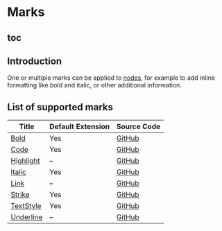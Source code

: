 # Marks

## toc

## Introduction
One or multiple marks can be applied to [nodes](/api/nodes), for example to add inline formatting like bold and italic, or other additional information.

## List of supported marks
| Title                              | Default Extension | Source Code                                                                                  |
| ---------------------------------- | ----------------- | -------------------------------------------------------------------------------------------- |
| [Bold](/api/marks/bold)            | Yes               | [GitHub](https://github.com/ueberdosis/tiptap-next/blob/main/packages/extension-bold/)       |
| [Code](/api/marks/code)            | Yes               | [GitHub](https://github.com/ueberdosis/tiptap-next/blob/main/packages/extension-code/)       |
| [Highlight](/api/marks/highlight)  | –                 | [GitHub](https://github.com/ueberdosis/tiptap-next/blob/main/packages/extension-highlight/)  |
| [Italic](/api/marks/italic)        | Yes               | [GitHub](https://github.com/ueberdosis/tiptap-next/blob/main/packages/extension-italic/)     |
| [Link](/api/marks/link)            | –                 | [GitHub](https://github.com/ueberdosis/tiptap-next/blob/main/packages/extension-link/)       |
| [Strike](/api/marks/strike)        | Yes               | [GitHub](https://github.com/ueberdosis/tiptap-next/blob/main/packages/extension-strike/)     |
| [TextStyle](/api/marks/text-style) | Yes               | [GitHub](https://github.com/ueberdosis/tiptap-next/blob/main/packages/extension-text-style/) |
| [Underline](/api/marks/underline)  | –                 | [GitHub](https://github.com/ueberdosis/tiptap-next/blob/main/packages/extension-underline/)  |

